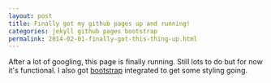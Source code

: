 ```yaml
---
layout: post
title: Finally got my github pages up and running!
categories: jekyll github pages bootstrap
permalink: 2014-02-01-finally-got-this-thing-up.html
---
```


After a lot of googling, this page is finally running. Still lots to do but for now it's functional. I also got [bootstrap](http://getbootstrap.com) integrated to get some styling going.
